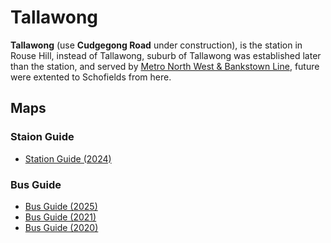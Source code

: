 # Tallawong

**Tallawong** (use **Cudgegong Road** under construction), is the station in Rouse Hill, instead of Tallawong, suburb of Tallawong was established later than the station, and served by [Metro North West & Bankstown Line](/metro/metro.md), future were extented to Schofields from here.

## Maps

### Staion Guide
- [Station Guide (2024)](CUD_APCP_001.pdf)

### Bus Guide
- [Bus Guide (2025)](CUD_APXP_BSG_WCAG_20250119.pdf)
- [Bus Guide (2021)](CUD_APCP_007.pdf)
- [Bus Guide (2020)](CUD_APCP_007(old).pdf)